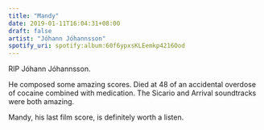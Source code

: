 ```yaml
---
title: "Mandy"
date: 2019-01-11T16:04:31+08:00
draft: false
artist: "Jóhann Jóhannsson"
spotify_uri: spotify:album:60f6ypxsKLEemkp4216Ood
---
```

RIP Jóhann Jóhannsson.

He composed some amazing scores. Died at 48 of an accidental overdose of cocaine combined with medication. The Sicario and Arrival soundtracks were both amazing.

Mandy, his last film score, is definitely worth a listen.

